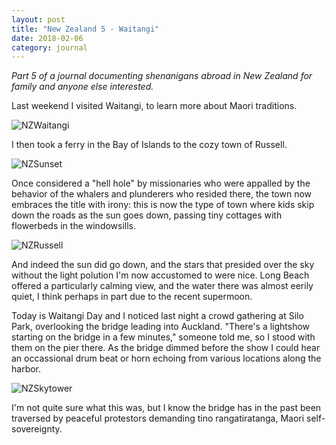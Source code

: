 ```yaml
---
layout: post
title: "New Zealand 5 - Waitangi"
date: 2018-02-06
category: journal
---
```


<link rel="stylesheet" type="text/css"  href="/keiths-site/css/main.css">

*Part 5 of a journal documenting shenanigans abroad in New Zealand for family and anyone else interested.*

Last weekend I visited Waitangi, to learn more about Maori traditions.

![NZWaitangi](/keiths-site/image_dir/NZWaitangi.jpg)

I then took a ferry in the Bay of Islands to the cozy town of Russell.

![NZSunset](/keiths-site/image_dir/NZSunset.jpg)

Once considered a "hell hole" by missionaries who were appalled by the behavior of the whalers and plunderers who resided there, the town now embraces the title with irony: this is now the type of town where kids skip down the roads as the sun goes down, passing tiny cottages with flowerbeds in the windowsills.

![NZRussell](/keiths-site/image_dir/NZRussell.jpg)

And indeed the sun did go down, and the stars that presided over the sky without the light polution I'm now accustomed to were nice. Long Beach offered a particularly calming view, and the water there was almost eerily quiet, I think perhaps in part due to the recent supermoon.

Today is Waitangi Day and I noticed last night a crowd gathering at Silo Park, overlooking the bridge leading into Auckland. "There's a lightshow starting on the bridge in a few minutes," someone told me, so I stood with them on the pier there. As the bridge dimmed before the show I could hear an occassional drum beat or horn echoing from various locations along the harbor.

![NZSkytower](/keiths-site/image_dir/NZSkytower.jpg)

I'm not quite sure what this was, but I know the bridge has in the past been traversed by peaceful protestors demanding tino rangatiratanga, Maori self-sovereignty.